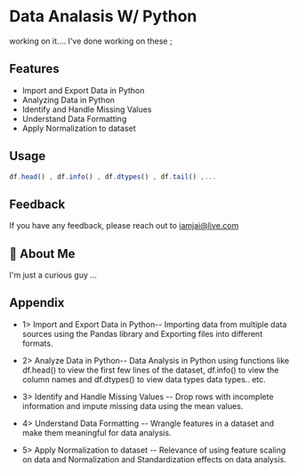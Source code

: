 
# Data Analasis W/ Python

working on it.... I've done working on these ;



## Features

- Import and Export Data in Python
- Analyzing Data in Python
- Identify and Handle Missing Values
- Understand Data Formatting
- Apply Normalization to dataset


## Usage

```javascript
df.head() , df.info() , df.dtypes() , df.tail() ,...

```


## Feedback

If you have any feedback, please reach out to iamjai@live.com


## 🚀 About Me
I'm just a curious guy ...


## Appendix

- 1> Import and Export Data in Python-- 
Importing data from multiple data sources using the Pandas library and Exporting files into different formats.

- 2> Analyze Data in Python-- 
Data Analysis in Python using functions like df.head() to view the first few lines of the dataset, df.info() to view the column names and df.dtypes() to view data types data types.. etc.

- 3> Identify and Handle Missing Values -- 
Drop rows with incomplete information and impute missing data using the mean values.

- 4> Understand Data Formatting -- 
Wrangle features in a dataset and make them meaningful for data analysis.

- 5> Apply Normalization to dataset -- 
Relevance of using feature scaling on data and Normalization and Standardization effects on data analysis.